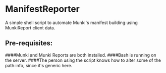 # ManifestReporter
A simple shell script to automate Munki's manifest building using MunkiReport client data.
## Pre-requisites:
####Munki and Munki Reports are both installed.
####Bash is running on the server.
####The person using the script knows how to alter some of the path info, since it's generic here.
